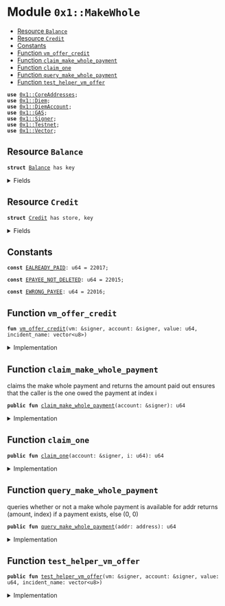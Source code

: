 
<a name="0x1_MakeWhole"></a>

# Module `0x1::MakeWhole`



-  [Resource `Balance`](#0x1_MakeWhole_Balance)
-  [Resource `Credit`](#0x1_MakeWhole_Credit)
-  [Constants](#@Constants_0)
-  [Function `vm_offer_credit`](#0x1_MakeWhole_vm_offer_credit)
-  [Function `claim_make_whole_payment`](#0x1_MakeWhole_claim_make_whole_payment)
-  [Function `claim_one`](#0x1_MakeWhole_claim_one)
-  [Function `query_make_whole_payment`](#0x1_MakeWhole_query_make_whole_payment)
-  [Function `test_helper_vm_offer`](#0x1_MakeWhole_test_helper_vm_offer)


<pre><code><b>use</b> <a href="CoreAddresses.md#0x1_CoreAddresses">0x1::CoreAddresses</a>;
<b>use</b> <a href="Diem.md#0x1_Diem">0x1::Diem</a>;
<b>use</b> <a href="DiemAccount.md#0x1_DiemAccount">0x1::DiemAccount</a>;
<b>use</b> <a href="GAS.md#0x1_GAS">0x1::GAS</a>;
<b>use</b> <a href="../../../../../../move-stdlib/docs/Signer.md#0x1_Signer">0x1::Signer</a>;
<b>use</b> <a href="Testnet.md#0x1_Testnet">0x1::Testnet</a>;
<b>use</b> <a href="../../../../../../move-stdlib/docs/Vector.md#0x1_Vector">0x1::Vector</a>;
</code></pre>



<a name="0x1_MakeWhole_Balance"></a>

## Resource `Balance`



<pre><code><b>struct</b> <a href="MakeWhole.md#0x1_MakeWhole_Balance">Balance</a> has key
</code></pre>



<details>
<summary>Fields</summary>


<dl>
<dt>
<code>credits: vector&lt;<a href="MakeWhole.md#0x1_MakeWhole_Credit">MakeWhole::Credit</a>&gt;</code>
</dt>
<dd>

</dd>
</dl>


</details>

<a name="0x1_MakeWhole_Credit"></a>

## Resource `Credit`



<pre><code><b>struct</b> <a href="MakeWhole.md#0x1_MakeWhole_Credit">Credit</a> has store, key
</code></pre>



<details>
<summary>Fields</summary>


<dl>
<dt>
<code>incident_name: vector&lt;u8&gt;</code>
</dt>
<dd>

</dd>
<dt>
<code>claimed: bool</code>
</dt>
<dd>

</dd>
<dt>
<code>coins: <a href="Diem.md#0x1_Diem_Diem">Diem::Diem</a>&lt;<a href="GAS.md#0x1_GAS_GAS">GAS::GAS</a>&gt;</code>
</dt>
<dd>

</dd>
</dl>


</details>

<a name="@Constants_0"></a>

## Constants


<a name="0x1_MakeWhole_EALREADY_PAID"></a>



<pre><code><b>const</b> <a href="MakeWhole.md#0x1_MakeWhole_EALREADY_PAID">EALREADY_PAID</a>: u64 = 22017;
</code></pre>



<a name="0x1_MakeWhole_EPAYEE_NOT_DELETED"></a>



<pre><code><b>const</b> <a href="MakeWhole.md#0x1_MakeWhole_EPAYEE_NOT_DELETED">EPAYEE_NOT_DELETED</a>: u64 = 22015;
</code></pre>



<a name="0x1_MakeWhole_EWRONG_PAYEE"></a>



<pre><code><b>const</b> <a href="MakeWhole.md#0x1_MakeWhole_EWRONG_PAYEE">EWRONG_PAYEE</a>: u64 = 22016;
</code></pre>



<a name="0x1_MakeWhole_vm_offer_credit"></a>

## Function `vm_offer_credit`



<pre><code><b>fun</b> <a href="MakeWhole.md#0x1_MakeWhole_vm_offer_credit">vm_offer_credit</a>(vm: &signer, account: &signer, value: u64, incident_name: vector&lt;u8&gt;)
</code></pre>



<details>
<summary>Implementation</summary>


<pre><code><b>fun</b> <a href="MakeWhole.md#0x1_MakeWhole_vm_offer_credit">vm_offer_credit</a>(
  vm: &signer,
  account: &signer,
  value: u64,
  incident_name: vector&lt;u8&gt;
) <b>acquires</b> <a href="MakeWhole.md#0x1_MakeWhole_Balance">Balance</a> {
    <a href="CoreAddresses.md#0x1_CoreAddresses_assert_diem_root">CoreAddresses::assert_diem_root</a>(vm);
    <b>let</b> addr = <a href="../../../../../../move-stdlib/docs/Signer.md#0x1_Signer_address_of">Signer::address_of</a>(account);
    <b>let</b> cred = <a href="MakeWhole.md#0x1_MakeWhole_Credit">Credit</a> {
      incident_name,
      claimed: <b>false</b>,
      coins: <a href="Diem.md#0x1_Diem_mint">Diem::mint</a>&lt;<a href="GAS.md#0x1_GAS">GAS</a>&gt;(vm, value),
    };

    <b>if</b> (!<b>exists</b>&lt;<a href="MakeWhole.md#0x1_MakeWhole_Balance">Balance</a>&gt;(addr)) {
        move_to&lt;<a href="MakeWhole.md#0x1_MakeWhole_Balance">Balance</a>&gt;(account, <a href="MakeWhole.md#0x1_MakeWhole_Balance">Balance</a> {
          credits: <a href="../../../../../../move-stdlib/docs/Vector.md#0x1_Vector_singleton">Vector::singleton</a>(cred),
        });
    } <b>else</b> {
      <b>let</b> c = borrow_global_mut&lt;<a href="MakeWhole.md#0x1_MakeWhole_Balance">Balance</a>&gt;(addr);
      <a href="../../../../../../move-stdlib/docs/Vector.md#0x1_Vector_push_back">Vector::push_back</a>&lt;<a href="MakeWhole.md#0x1_MakeWhole_Credit">Credit</a>&gt;(&<b>mut</b> c.credits, cred);
    }
}
</code></pre>



</details>

<a name="0x1_MakeWhole_claim_make_whole_payment"></a>

## Function `claim_make_whole_payment`

claims the make whole payment and returns the amount paid out
ensures that the caller is the one owed the payment at index i


<pre><code><b>public</b> <b>fun</b> <a href="MakeWhole.md#0x1_MakeWhole_claim_make_whole_payment">claim_make_whole_payment</a>(account: &signer): u64
</code></pre>



<details>
<summary>Implementation</summary>


<pre><code><b>public</b> <b>fun</b> <a href="MakeWhole.md#0x1_MakeWhole_claim_make_whole_payment">claim_make_whole_payment</a>(account: &signer): u64 <b>acquires</b> <a href="MakeWhole.md#0x1_MakeWhole_Balance">Balance</a> {
    <b>let</b> addr = <a href="../../../../../../move-stdlib/docs/Signer.md#0x1_Signer_address_of">Signer::address_of</a>(account);
    <b>if</b> (!<b>exists</b>&lt;<a href="MakeWhole.md#0x1_MakeWhole_Balance">Balance</a>&gt;(addr)) <b>return</b> 0;

    <b>let</b> total_amount = 0;
    <b>let</b> b = borrow_global_mut&lt;<a href="MakeWhole.md#0x1_MakeWhole_Balance">Balance</a>&gt;(addr);
    <b>let</b> i = 0;
    <b>while</b> (i &lt; <a href="../../../../../../move-stdlib/docs/Vector.md#0x1_Vector_length">Vector::length</a>(&b.credits)){
      <b>let</b> cred = <a href="../../../../../../move-stdlib/docs/Vector.md#0x1_Vector_borrow_mut">Vector::borrow_mut</a>(&<b>mut</b> b.credits, i);

      <b>let</b> amount = <a href="Diem.md#0x1_Diem_value">Diem::value</a>&lt;<a href="GAS.md#0x1_GAS">GAS</a>&gt;(&cred.coins);
      total_amount = total_amount + amount;
      <b>if</b> (amount &gt; 0 && !cred.claimed) {
        <b>let</b> to_pay = <a href="Diem.md#0x1_Diem_withdraw">Diem::withdraw</a>&lt;<a href="GAS.md#0x1_GAS">GAS</a>&gt;(&<b>mut</b> cred.coins, amount);

        <a href="DiemAccount.md#0x1_DiemAccount_deposit">DiemAccount::deposit</a>&lt;<a href="GAS.md#0x1_GAS">GAS</a>&gt;(
            <a href="CoreAddresses.md#0x1_CoreAddresses_DIEM_ROOT_ADDRESS">CoreAddresses::DIEM_ROOT_ADDRESS</a>(),
            <a href="../../../../../../move-stdlib/docs/Signer.md#0x1_Signer_address_of">Signer::address_of</a>(account),
            to_pay,
            b"make whole",
            b""
        );
      };

      cred.claimed = <b>true</b>;

      i = i + 1;
    };
    total_amount
}
</code></pre>



</details>

<a name="0x1_MakeWhole_claim_one"></a>

## Function `claim_one`



<pre><code><b>public</b> <b>fun</b> <a href="MakeWhole.md#0x1_MakeWhole_claim_one">claim_one</a>(account: &signer, i: u64): u64
</code></pre>



<details>
<summary>Implementation</summary>


<pre><code><b>public</b> <b>fun</b> <a href="MakeWhole.md#0x1_MakeWhole_claim_one">claim_one</a>(account: &signer, i: u64): u64 <b>acquires</b> <a href="MakeWhole.md#0x1_MakeWhole_Balance">Balance</a> {
  <b>let</b> addr = <a href="../../../../../../move-stdlib/docs/Signer.md#0x1_Signer_address_of">Signer::address_of</a>(account);
  <b>if</b> (!<b>exists</b>&lt;<a href="MakeWhole.md#0x1_MakeWhole_Balance">Balance</a>&gt;(addr)) <b>return</b> 0;

  <b>let</b> b = borrow_global_mut&lt;<a href="MakeWhole.md#0x1_MakeWhole_Balance">Balance</a>&gt;(addr);
  <b>let</b> cred = <a href="../../../../../../move-stdlib/docs/Vector.md#0x1_Vector_borrow_mut">Vector::borrow_mut</a>(&<b>mut</b> b.credits, i);
  <b>let</b> value = <a href="Diem.md#0x1_Diem_value">Diem::value</a>&lt;<a href="GAS.md#0x1_GAS">GAS</a>&gt;(&cred.coins);

  <b>if</b> (value &gt; 0 && !cred.claimed) {
    <b>let</b> to_pay = <a href="Diem.md#0x1_Diem_withdraw">Diem::withdraw</a>&lt;<a href="GAS.md#0x1_GAS">GAS</a>&gt;(&<b>mut</b> cred.coins, value);

    <a href="DiemAccount.md#0x1_DiemAccount_deposit">DiemAccount::deposit</a>&lt;<a href="GAS.md#0x1_GAS">GAS</a>&gt;(
        <a href="CoreAddresses.md#0x1_CoreAddresses_DIEM_ROOT_ADDRESS">CoreAddresses::DIEM_ROOT_ADDRESS</a>(),
        <a href="../../../../../../move-stdlib/docs/Signer.md#0x1_Signer_address_of">Signer::address_of</a>(account),
        to_pay,
        b"make whole",
        b""
    );

  };

  value
}
</code></pre>



</details>

<a name="0x1_MakeWhole_query_make_whole_payment"></a>

## Function `query_make_whole_payment`

queries whether or not a make whole payment is available for addr
returns (amount, index) if a payment exists, else (0, 0)


<pre><code><b>public</b> <b>fun</b> <a href="MakeWhole.md#0x1_MakeWhole_query_make_whole_payment">query_make_whole_payment</a>(addr: address): u64
</code></pre>



<details>
<summary>Implementation</summary>


<pre><code><b>public</b> <b>fun</b> <a href="MakeWhole.md#0x1_MakeWhole_query_make_whole_payment">query_make_whole_payment</a>(addr: address): u64 <b>acquires</b> <a href="MakeWhole.md#0x1_MakeWhole_Balance">Balance</a> {
  <b>if</b> (!<b>exists</b>&lt;<a href="MakeWhole.md#0x1_MakeWhole_Balance">Balance</a>&gt;(addr)) <b>return</b> 0;

  <b>let</b> b = borrow_global&lt;<a href="MakeWhole.md#0x1_MakeWhole_Balance">Balance</a>&gt;(addr);
  <b>let</b> val = 0;
  <b>let</b> i = 0;
  <b>while</b> (i &lt; <a href="../../../../../../move-stdlib/docs/Vector.md#0x1_Vector_length">Vector::length</a>(&b.credits)){
    <b>let</b> cred = <a href="../../../../../../move-stdlib/docs/Vector.md#0x1_Vector_borrow">Vector::borrow</a>(&b.credits, i);
    val = val + <a href="Diem.md#0x1_Diem_value">Diem::value</a>&lt;<a href="GAS.md#0x1_GAS">GAS</a>&gt;(&cred.coins);

    i = i + 1;
  };

  val
}
</code></pre>



</details>

<a name="0x1_MakeWhole_test_helper_vm_offer"></a>

## Function `test_helper_vm_offer`



<pre><code><b>public</b> <b>fun</b> <a href="MakeWhole.md#0x1_MakeWhole_test_helper_vm_offer">test_helper_vm_offer</a>(vm: &signer, account: &signer, value: u64, incident_name: vector&lt;u8&gt;)
</code></pre>



<details>
<summary>Implementation</summary>


<pre><code><b>public</b> <b>fun</b> <a href="MakeWhole.md#0x1_MakeWhole_test_helper_vm_offer">test_helper_vm_offer</a>(
  vm: &signer,
  account: &signer,
  value: u64,
  incident_name: vector&lt;u8&gt;
) <b>acquires</b> <a href="MakeWhole.md#0x1_MakeWhole_Balance">Balance</a> {
  <b>assert</b>(<a href="Testnet.md#0x1_Testnet_is_testnet">Testnet::is_testnet</a>(), 7357000);
  <a href="MakeWhole.md#0x1_MakeWhole_vm_offer_credit">vm_offer_credit</a>(vm, account, value, incident_name);
}
</code></pre>



</details>


[//]: # ("File containing references which can be used from documentation")
[ACCESS_CONTROL]: https://github.com/diem/dip/blob/main/dips/dip-2.md
[ROLE]: https://github.com/diem/dip/blob/main/dips/dip-2.md#roles
[PERMISSION]: https://github.com/diem/dip/blob/main/dips/dip-2.md#permissions

